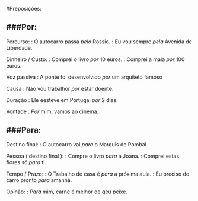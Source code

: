 #Preposições:

###Por:
---
Percurso:
  : O autocarro passa *pelo* Rossio.
  : Eu vou sempre *pela* Avenida de Liberdade.

Dinheiro / Custo:
  : Comprei o livro *por* 10 euros.
  : Comprei a mala *por* 100 euros.

Voz passiva
  : A ponte foi desenvolvido  *por* um arquiteto famoso

Causa
  : Não vou trabalhor  *por* estar doente.

Duração
  :  Ele eesteve em Portugal *por* 2 dias.

Vontade
  : *Por* mim, vamos ao cinema.
  <br />

###Para:
---
Destino final:
  : O autocarro vai *para* o Marquis de Pombal

Pessoa ( destino final ):
 :  Compre o livro *para* a Joana.
 :  Comprei estas flores só *para* ti.

Tempo / Prazo:
  :  O Trabalho de casa é *para* a próxima aula.
  :  Eu preciso do carro pronto *para* amanhã.

Opinão:
  :  *Para* mim,  carne é melhor de qeu peixe.

